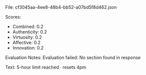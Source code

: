 File: cf3045aa-4ee8-48b4-bb52-a07bd5f8d462.json

Scores:
- Combined: 0.2
- Authenticity: 0.2
- Virtuosity: 0.2
- Affective: 0.2
- Innovation: 0.2

Evaluation Notes:
Evaluation failed: No <output> section found in response

Text:
5-hour limit reached ∙ resets 4pm
